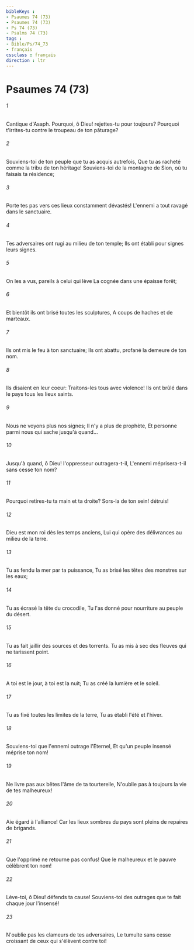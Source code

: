 ```yaml
---
bibleKeys : 
- Psaumes 74 (73)
- Psaumes 74 (73)
- Ps 74 (73)
- Psalms 74 (73)
tags : 
- Bible/Ps/74_73
- français
cssclass : français
direction : ltr
---
```


# Psaumes 74 (73)

###### 1
Cantique d'Asaph. Pourquoi, ô Dieu! rejettes-tu pour toujours? Pourquoi t'irrites-tu contre le troupeau de ton pâturage?
###### 2
Souviens-toi de ton peuple que tu as acquis autrefois, Que tu as racheté comme la tribu de ton héritage! Souviens-toi de la montagne de Sion, où tu faisais ta résidence;
###### 3
Porte tes pas vers ces lieux constamment dévastés! L'ennemi a tout ravagé dans le sanctuaire.
###### 4
Tes adversaires ont rugi au milieu de ton temple; Ils ont établi pour signes leurs signes.
###### 5
On les a vus, pareils à celui qui lève La cognée dans une épaisse forêt;
###### 6
Et bientôt ils ont brisé toutes les sculptures, A coups de haches et de marteaux.
###### 7
Ils ont mis le feu à ton sanctuaire; Ils ont abattu, profané la demeure de ton nom.
###### 8
Ils disaient en leur coeur: Traitons-les tous avec violence! Ils ont brûlé dans le pays tous les lieux saints.
###### 9
Nous ne voyons plus nos signes; Il n'y a plus de prophète, Et personne parmi nous qui sache jusqu'à quand...
###### 10
Jusqu'à quand, ô Dieu! l'oppresseur outragera-t-il, L'ennemi méprisera-t-il sans cesse ton nom?
###### 11
Pourquoi retires-tu ta main et ta droite? Sors-la de ton sein! détruis!
###### 12
Dieu est mon roi dès les temps anciens, Lui qui opère des délivrances au milieu de la terre.
###### 13
Tu as fendu la mer par ta puissance, Tu as brisé les têtes des monstres sur les eaux;
###### 14
Tu as écrasé la tête du crocodile, Tu l'as donné pour nourriture au peuple du désert.
###### 15
Tu as fait jaillir des sources et des torrents. Tu as mis à sec des fleuves qui ne tarissent point.
###### 16
A toi est le jour, à toi est la nuit; Tu as créé la lumière et le soleil.
###### 17
Tu as fixé toutes les limites de la terre, Tu as établi l'été et l'hiver.
###### 18
Souviens-toi que l'ennemi outrage l'Eternel, Et qu'un peuple insensé méprise ton nom!
###### 19
Ne livre pas aux bêtes l'âme de ta tourterelle, N'oublie pas à toujours la vie de tes malheureux!
###### 20
Aie égard à l'alliance! Car les lieux sombres du pays sont pleins de repaires de brigands.
###### 21
Que l'opprimé ne retourne pas confus! Que le malheureux et le pauvre célèbrent ton nom!
###### 22
Lève-toi, ô Dieu! défends ta cause! Souviens-toi des outrages que te fait chaque jour l'insensé!
###### 23
N'oublie pas les clameurs de tes adversaires, Le tumulte sans cesse croissant de ceux qui s'élèvent contre toi!
